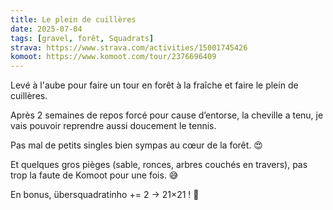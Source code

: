 ```yaml
---
title: Le plein de cuillères
date: 2025-07-04
tags: [gravel, forêt, Squadrats]
strava: https://www.strava.com/activities/15001745426
komoot: https://www.komoot.com/tour/2376696409
---
```


Levé à l'aube pour faire un tour en forêt à la fraîche et faire le plein de cuillères.

Après 2 semaines de repos forcé pour cause d’entorse, la cheville a tenu, je vais pouvoir reprendre aussi doucement le tennis.

Pas mal de petits singles bien sympas au cœur de la forêt. 😍

Et quelques gros pièges (sable, ronces, arbres couchés en travers), pas trop la faute de Komoot pour une fois. 😅

En bonus, übersquadratinho += 2 → 21×21 ! 🥳
